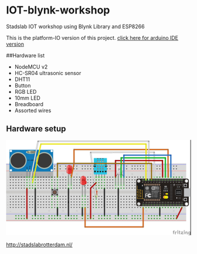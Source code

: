 # IOT-blynk-workshop
Stadslab IOT workshop using Blynk Library and ESP8266

This is the platform-IO version of this project.
[click here for arduino IDE version](../../tree/main)

##Hardware list
* NodeMCU v2
* HC-SR04 ultrasonic sensor
* DHT11
* Button
* RGB LED
* 10mm LED
* Breadboard
* Assorted wires

## Hardware setup
![](/IOT-setup2.jpg)

http://stadslabrotterdam.nl/
